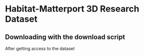 # Habitat-Matterport 3D Research Dataset


## Downloading with the download script

After getting access to the dataset
